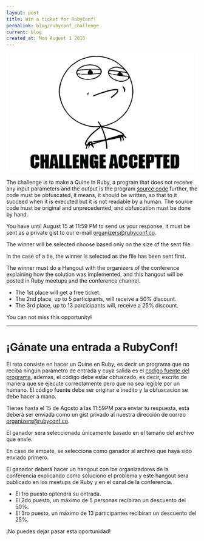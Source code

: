 ```yaml
---
layout: post
title: Win a ticket for RubyConf!
permalink: blog/rubyconf_challenge
current: blog
created_at: Mon August 1 2016
---
```


![Challenge Accepted](/img/blog/challenge-accepted.jpg)

The challenge is to make a Quine in Ruby, a program that does not receive any input parameters and the output is the program [source code](https://en.wikipedia.org/wiki/Quine_(computing)) further, the code must be obfuscated, it means, it should be written, so that to it succeed when it is executed but it is not readable by a human. The source code must be original and unprecedented, and obfuscation must be done by hand.

You have until August 15 at 11:59 PM to send us your response, it must be sent as a private gist to our e-mail <a mailto="organizers@rubyconf.co">organizers@rubyconf.co</a>.

The winner will be selected choose based only on the size of the sent file.

In the case of a tie, the winner is selected as the file has been sent first.

The winner must do a Hangout with the organizers of the conference explaining how the solution was implemented, and this hangout will be posted in Ruby meetups and the conference channel.

* The 1st place will get a free ticket.
* The 2nd place, up to 5 participants, will receive a 50% discount.
* The 3rd place, up to 13 parcicipants will, receive a 25% discount.

You can not miss this opportunity!

* * *

# ¡Gánate una entrada a RubyConf!

El reto consiste en hacer un Quine en Ruby, es decir un programa que no reciba ningún parámetro de entrada y cuya salida es el [codigo fuente del programa](https://en.wikipedia.org/wiki/Quine_(computing)), ademas, el código debe estar obfuscado, es decir, escrito de manera que se ejecute correctamente pero que no sea legible por un humano. El código fuente debe ser originar e inedito y la obfuscacion se debe hacer a mano.

Tienes hasta el 15 de Agosto a las 11:59PM para enviar tu respuesta, esta deberá ser enviada como un gist privado al nuestra dirección de correo <a mailto="organizers@rubyconf.co">organizers@rubyconf.co</a>.

El ganador sera seleccionado únicamente basado en el tamaño del archivo que envíe.

En caso de empate, se selecciona como ganador al archivo que haya sido enviado primero.

El ganador deberá hacer un hangout con los organizadores de la conferencia explicando como soluciono el problema y este hangout sera publicado en los meetups de Ruby y en el canal de la conferencia.

* El 1ro puesto optendrá su entrada.
* El 2do puesto, un máximo de 5 personas recibiran un descuento del 50%.
* El 3ro puesto, un máximo de 13 participantes recibiran un descuento del 25%.

¡No puedes dejar pasar esta oportunidad!
